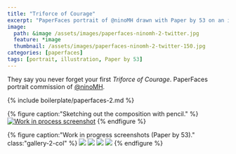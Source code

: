 ```yaml
---
title: "Triforce of Courage"
excerpt: "PaperFaces portrait of @ninoMH drawn with Paper by 53 on an iPad."
image: 
  path: &image /assets/images/paperfaces-ninomh-2-twitter.jpg 
  feature: *image
  thumbnail: /assets/images/paperfaces-ninomh-2-twitter-150.jpg
categories: [paperfaces]
tags: [portrait, illustration, Paper by 53]
---
```


They say you never forget your first *Triforce of Courage*. PaperFaces portrait commission of <a href="https://twitter.com/ninoMH">@ninoMH</a>.

{% include boilerplate/paperfaces-2.md %}

{% figure caption:"Sketching out the composition with pencil." %}
[![Work in process screenshot](/assets/images/paperfaces-ninomh-process-1-750.jpg)](/assets/images/paperfaces-ninomh-process-1-lg.jpg)
{% endfigure %}

{% figure caption:"Work in progress screenshots (Paper by 53)." class:"gallery-2-col" %}
[![](/assets/images/paperfaces-ninomh-process-2-600.jpg)](/assets/images/paperfaces-ninomh-process-2-lg.jpg)
[![](/assets/images/paperfaces-ninomh-process-3-600.jpg)](/assets/images/paperfaces-ninomh-process-3-lg.jpg)
[![](/assets/images/paperfaces-ninomh-process-4-600.jpg)](/assets/images/paperfaces-ninomh-process-4-lg.jpg)
[![](/assets/images/paperfaces-ninomh-process-5-600.jpg)](/assets/images/paperfaces-ninomh-process-5-lg.jpg)
{% endfigure %}
